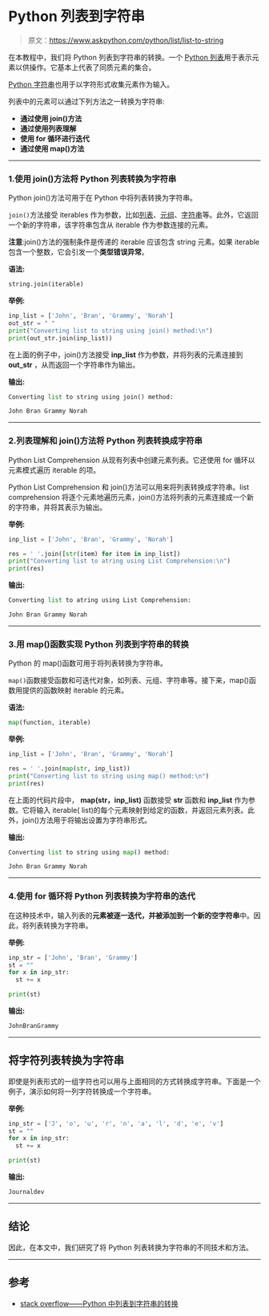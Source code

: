 # Python 列表到字符串

> 原文：<https://www.askpython.com/python/list/list-to-string>

在本教程中，我们将 Python 列表到字符串的转换。一个 [Python 列表](https://www.askpython.com/python/list/python-list)用于表示元素以供操作。它基本上代表了同质元素的集合。

[Python 字符串](https://www.askpython.com/python/string/python-string-functions)也用于以字符形式收集元素作为输入。

列表中的元素可以通过下列方法之一转换为字符串:

*   **通过使用 join()方法**
*   **通过使用列表理解**
*   **使用 for 循环进行迭代**
*   **通过使用 map()方法**

* * *

### 1.使用 join()方法将 Python 列表转换为字符串

Python join()方法可用于在 Python 中将列表转换为字符串。

`join()`方法接受 iterables 作为参数，比如[列表](https://www.askpython.com/python/list/python-list)、[元组](https://www.askpython.com/python/tuple/python-tuple)、[字符串](https://www.askpython.com/python/string/python-string-functions)等。此外，它返回一个新的字符串，该字符串包含从 iterable 作为参数连接的元素。

**注意**:join()方法的强制条件是传递的 iterable 应该包含 string 元素。如果 iterable 包含一个整数，它会引发一个**类型错误异常**。

**语法:**

```py
string.join(iterable)

```

**举例:**

```py
inp_list = ['John', 'Bran', 'Grammy', 'Norah'] 
out_str = " "
print("Converting list to string using join() method:\n")
print(out_str.join(inp_list)) 

```

在上面的例子中，join()方法接受 **inp_list** 作为参数，并将列表的元素连接到 **out_str** ，从而返回一个字符串作为输出。

**输出:**

```py
Converting list to string using join() method:

John Bran Grammy Norah

```

* * *

### 2.列表理解和 join()方法将 Python 列表转换成字符串

Python List Comprehension 从现有列表中创建元素列表。它还使用 for 循环以元素模式遍历 iterable 的项。

Python List Comprehension 和 join()方法可以用来将列表转换成字符串。list comprehension 将逐个元素地遍历元素，join()方法将列表的元素连接成一个新的字符串，并将其表示为输出。

**举例:**

```py
inp_list = ['John', 'Bran', 'Grammy', 'Norah'] 

res = ' '.join([str(item) for item in inp_list]) 
print("Converting list to atring using List Comprehension:\n")
print(res) 

```

**输出:**

```py
Converting list to atring using List Comprehension:

John Bran Grammy Norah

```

* * *

### 3.用 map()函数实现 Python 列表到字符串的转换

Python 的 map()函数可用于将列表转换为字符串。

`map()`函数接受函数和可迭代对象，如列表、元组、字符串等。接下来，map()函数用提供的函数映射 iterable 的元素。

**语法:**

```py
map(function, iterable)

```

**举例:**

```py
inp_list = ['John', 'Bran', 'Grammy', 'Norah'] 

res = ' '.join(map(str, inp_list)) 
print("Converting list to string using map() method:\n")
print(res) 

```

在上面的代码片段中， **map(str，inp_list)** 函数接受 **str** 函数和 **inp_list** 作为参数。它将输入 iterable( list)的每个元素映射到给定的函数，并返回元素列表。此外，join()方法用于将输出设置为字符串形式。

**输出:**

```py
Converting list to string using map() method:

John Bran Grammy Norah

```

* * *

### 4.使用 for 循环将 Python 列表转换为字符串的迭代

在这种技术中，输入列表的**元素被逐一迭代，并被添加到一个新的空字符串**中。因此，将列表转换为字符串。

**举例:**

```py
inp_str = ['John', 'Bran', 'Grammy'] 
st = "" 	
for x in inp_str:
  st += x

print(st)

```

**输出:**

```py
JohnBranGrammy

```

* * *

## 将字符列表转换为字符串

即使是列表形式的一组字符也可以用与上面相同的方式转换成字符串。下面是一个例子，演示如何将一列字符转换成一个字符串。

**举例:**

```py
inp_str = ['J', 'o', 'u', 'r', 'n', 'a', 'l', 'd', 'e', 'v']
st = ""
for x in inp_str: 
  st += x

print(st)

```

**输出:**

```py
Journaldev

```

* * *

## 结论

因此，在本文中，我们研究了将 Python 列表转换为字符串的不同技术和方法。

* * *

## 参考

*   [stack overflow——Python 中列表到字符串的转换](https://stackoverflow.com/questions/5618878/how-to-convert-list-to-string)